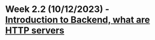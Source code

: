 # Week 2.2 (10/12/2023) - [Introduction to Backend, what are HTTP servers](https://www.youtube.com/watch?v=zm0-cm5u2ak)
